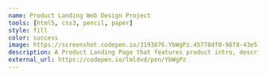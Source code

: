 ```yaml
---
name: Product Landing Web Design Project
tools: [html5, css3, pencil, paper]
style: fill
color: success
image: https://screenshot.codepen.io/3193076.YbWgPz.45778df0-98f8-43e5-8459-8de070afa988.png
description: A Product Landing Page that features product intro, description and pricing details. This a project in the Free Code Camp curriculum for HTML/CSS and Responsive Design. This product is fake and none of the names or links are real.
external_url: https://codepen.io/lmldvd/pen/YbWgPz
---
```

